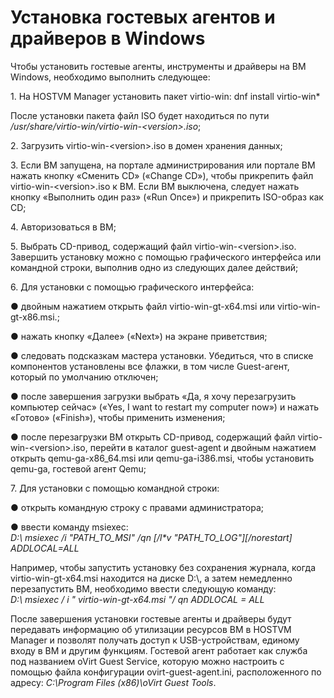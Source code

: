 # Установка гостевых агентов и драйверов в Windows

Чтобы установить гостевые агенты, инструменты и драйверы на ВМ Windows, необходимо выполнить следующее:

1\.     На HOSTVM Manager установить пакет virtio-win: dnf install virtio-win\*

После установки пакета файл ISO будет находиться по пути _/usr/share/virtio-win/virtio-win-\<version>.iso_;

2\.     Загрузить virtio-win-\<version>.iso в домен хранения данных;

3\.     Если ВМ запущена, на портале администрирования или портале ВМ нажать кнопку «Сменить CD» («Change CD»), чтобы прикрепить файл virtio-win-\<version>.iso к ВМ. Если ВМ выключена, следует нажать кнопку «Выполнить один раз» («Run Once») и прикрепить ISO-образ как CD;

4\.     Авторизоваться в ВМ;

5\.     Выбрать CD-привод, содержащий файл virtio-win-\<version>.iso. Завершить установку можно с помощью графического интерфейса или командной строки, выполнив одно из следующих далее действий;

6\.     Для установки с помощью графического интерфейса:

●       двойным нажатием открыть файл virtio-win-gt-x64.msi или virtio-win-gt-x86.msi.;

●       нажать кнопку «Далее» («Next») на экране приветствия;

●       следовать подсказкам мастера установки. Убедиться, что в списке компонентов установлены все флажки, в том числе Guest-агент, который по умолчанию отключен;

●       после завершения загрузки выбрать «Да, я хочу перезагрузить компьютер сейчас» («Yes, I want to restart my computer now») и нажать «Готово» («Finish»), чтобы применить изменения;

●       после перезагрузки ВМ открыть CD-привод, содержащий файл virtio-win-\<version>.iso, перейти в каталог guest-agent и двойным нажатием открыть qemu-ga-x86\_64.msi или qemu-ga-i386.msi, чтобы установить qemu-ga, гостевой агент Qemu;

7\.     Для установки с помощью командной строки:

●       открыть командную строку с правами администратора;

●       ввести команду msiexec:\
_D:\ msiexec /i "PATH\_TO\_MSI" /qn \[/l\*v "PATH\_TO\_LOG"]\[/norestart] ADDLOCAL=ALL_

Например, чтобы запустить установку без сохранения журнала, когда virtio-win-gt-x64.msi находится на диске D:\\, а затем немедленно перезапустить ВМ, необходимо ввести следующую команду:\
_D:\ msiexec / i " virtio-win-gt-x64.msi "/ qn ADDLOCAL = ALL_

После завершения установки гостевые агенты и драйверы будут передавать информацию об утилизации ресурсов ВМ в HOSTVM Manager и позволят получать доступ к USB-устройствам, единому входу в ВМ и другим функциям. Гостевой агент работает как служба под названием oVirt Guest Service, которую можно настроить с помощью файла конфигурации ovirt-guest-agent.ini, расположенного по адресу: _C:\Program Files (x86)\oVirt Guest Tools_.
